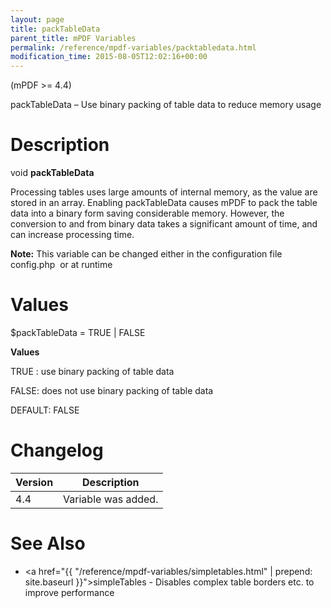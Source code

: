 ```yaml
---
layout: page
title: packTableData
parent_title: mPDF Variables
permalink: /reference/mpdf-variables/packtabledata.html
modification_time: 2015-08-05T12:02:16+00:00
---
```


(mPDF >= 4.4)

packTableData – Use binary packing of table data to reduce memory usage

# Description

void **packTableData**

Processing tables uses large amounts of internal memory, as the value are stored in an array. Enabling packTableData
causes mPDF to pack the table data into a binary form saving considerable memory. However, the conversion to and from
binary data takes a significant amount of time, and can increase processing time.

<div class="alert alert-info" role="alert">
	<strong>Note:</strong> This variable can be changed either in the
	configuration file <span class="filename">config.php</span>  or at runtime
</div>

# Values

<span class="parameter">$packTableData</span> = <span class="smallblock">TRUE </span>| <span class="smallblock">FALSE</span>

**Values**

<span class="smallblock">TRUE </span>: use binary packing of table data

<span class="smallblock">FALSE</span>: does not use binary packing of table data

<span class="smallblock">DEFAULT</span>: <span class="smallblock">FALSE</span>

# Changelog

<table class="table"> <thead>
<tr> <th>Version</th><th>Description</th> </tr>
</thead> <tbody>
<tr>
<td>4.4</td>
<td>Variable was added.</td>
</tr>
</tbody> </table>

# See Also

- <a href="{{ "/reference/mpdf-variables/simpletables.html" | prepend: site.baseurl }}">simpleTables</a> - Disables complex table borders etc. to improve performance

